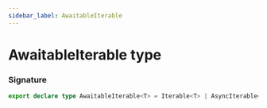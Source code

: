 ```yaml
---
sidebar_label: AwaitableIterable
---
```


# AwaitableIterable type

### Signature

```typescript
export declare type AwaitableIterable<T> = Iterable<T> | AsyncIterable<T>;
```
